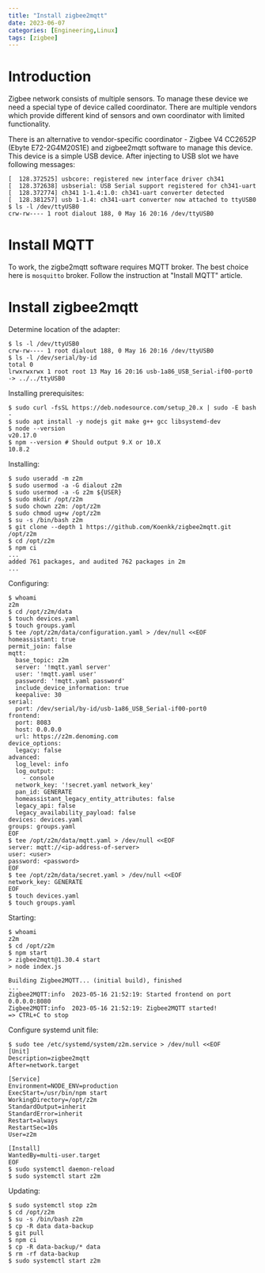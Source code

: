 ```yaml
---
title: "Install zigbee2mqtt"
date: 2023-06-07
categories: [Engineering,Linux]
tags: [zigbee]
---
```


# Introduction

Zigbee network consists of multiple sensors. To manage these device we need a special type of device called coordinator. There are multiple vendors which provide different kind of sensors and own coordinator with limited functionality.

There is an alternative to vendor-specific coordinator - Zigbee V4 CC2652P (Ebyte E72-2G4M20S1E) and zigbee2mqtt software to manage this device.
This device is a simple USB device. After injecting to USB slot we have following messages:
```
[  128.372525] usbcore: registered new interface driver ch341
[  128.372638] usbserial: USB Serial support registered for ch341-uart
[  128.372774] ch341 1-1.4:1.0: ch341-uart converter detected
[  128.381257] usb 1-1.4: ch341-uart converter now attached to ttyUSB0
$ ls -l /dev/ttyUSB0
crw-rw---- 1 root dialout 188, 0 May 16 20:16 /dev/ttyUSB0
```

# Install MQTT

To work, the zigbe2mqtt software requires MQTT broker. The best choice here is `mosquitto` broker. Follow the instruction at "Install MQTT" article.


# Install zigbee2mqtt

Determine location of the adapter:
```
$ ls -l /dev/ttyUSB0
crw-rw---- 1 root dialout 188, 0 May 16 20:16 /dev/ttyUSB0
$ ls -l /dev/serial/by-id
total 0
lrwxrwxrwx 1 root root 13 May 16 20:16 usb-1a86_USB_Serial-if00-port0 -> ../../ttyUSB0
```

Installing prerequisites:
```
$ sudo curl -fsSL https://deb.nodesource.com/setup_20.x | sudo -E bash -
$ sudo apt install -y nodejs git make g++ gcc libsystemd-dev
$ node --version
v20.17.0
$ npm --version # Should output 9.X or 10.X
10.8.2
```

Installing:
```shell
$ sudo useradd -m z2m
$ sudo usermod -a -G dialout z2m
$ sudo usermod -a -G z2m ${USER}
$ sudo mkdir /opt/z2m
$ sudo chown z2m: /opt/z2m
$ sudo chmod ug+w /opt/z2m
$ su -s /bin/bash z2m
$ git clone --depth 1 https://github.com/Koenkk/zigbee2mqtt.git /opt/z2m
$ cd /opt/z2m
$ npm ci
...
added 761 packages, and audited 762 packages in 2m
...
```

Configuring:
```
$ whoami
z2m
$ cd /opt/z2m/data
$ touch devices.yaml
$ touch groups.yaml
$ tee /opt/z2m/data/configuration.yaml > /dev/null <<EOF
homeassistant: true
permit_join: false
mqtt:
  base_topic: z2m
  server: '!mqtt.yaml server'
  user: '!mqtt.yaml user'
  password: '!mqtt.yaml password'
  include_device_information: true
  keepalive: 30
serial:
  port: /dev/serial/by-id/usb-1a86_USB_Serial-if00-port0
frontend:
  port: 8083
  host: 0.0.0.0
  url: https://z2m.denoming.com
device_options:
  legacy: false
advanced:
  log_level: info
  log_output:
    - console
  network_key: '!secret.yaml network_key'
  pan_id: GENERATE
  homeassistant_legacy_entity_attributes: false
  legacy_api: false
  legacy_availability_payload: false
devices: devices.yaml
groups: groups.yaml
EOF
$ tee /opt/z2m/data/mqtt.yaml > /dev/null <<EOF
server: mqtt://<ip-address-of-server>
user: <user>
password: <password>
EOF
$ tee /opt/z2m/data/secret.yaml > /dev/null <<EOF
network_key: GENERATE
EOF
$ touch devices.yaml
$ touch groups.yaml
```

Starting:
```
$ whoami
z2m
$ cd /opt/z2m
$ npm start
> zigbee2mqtt@1.30.4 start
> node index.js

Building Zigbee2MQTT... (initial build), finished
...
Zigbee2MQTT:info  2023-05-16 21:52:19: Started frontend on port 0.0.0.0:8080
Zigbee2MQTT:info  2023-05-16 21:52:19: Zigbee2MQTT started!
=> CTRL+C to stop
```

Configure systemd unit file:
```
$ sudo tee /etc/systemd/system/z2m.service > /dev/null <<EOF
[Unit]
Description=zigbee2mqtt
After=network.target

[Service]
Environment=NODE_ENV=production
ExecStart=/usr/bin/npm start
WorkingDirectory=/opt/z2m
StandardOutput=inherit
StandardError=inherit
Restart=always
RestartSec=10s
User=z2m

[Install]
WantedBy=multi-user.target
EOF
$ sudo systemctl daemon-reload
$ sudo systemctl start z2m
```

Updating:
```
$ sudo systemctl stop z2m
$ cd /opt/z2m
$ su -s /bin/bash z2m
$ cp -R data data-backup
$ git pull
$ npm ci
$ cp -R data-backup/* data
$ rm -rf data-backup
$ sudo systemctl start z2m
```